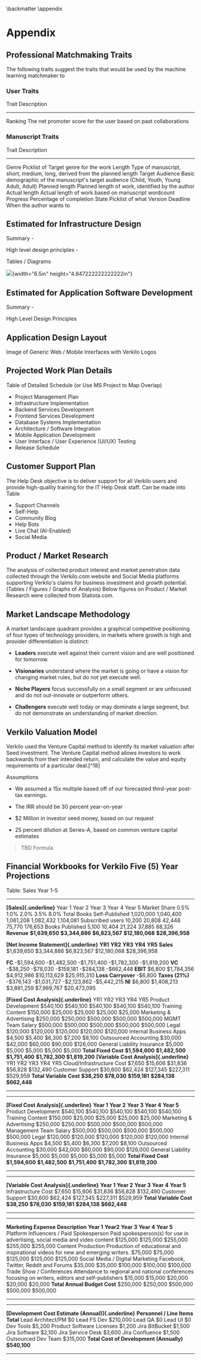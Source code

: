 \backmatter
\appendix

# Appendix

## Professional Matchmaking Traits

The following traits suggest the traits that would be used by the
machine learning matchmaker to

### User Traits

  Trait     Description
  --------- ------------------------------------------------------------------
  Ranking   The net promoter score for the user based on past collaborations

### Manuscript Traits

  Trait             Description
  ----------------- ------------------------------------------------------------------------------------------
  Genre             Picklist of Target genre for the work
  Length            Type of manuscript, short, medium, long, derived from the planned length
  Target Audience   Basic demographic of the manuscript's target audience (Child, Youth, Young Adult, Adult)
  Planned length    Planned length of work, identified by the author
  Actual length     Actual length of work based on manuscript wordcount
  Progress          Percentage of completion
  State             Picklist of what
  Version
  Deadline          When the author wants to

## Estimated for Infrastructure Design

Summary -

High level design principles -

Tables / Diagrams

![](media/image3.png){width="6.5in" height="4.847222222222222in"}

##  Estimated for Application Software Development

Summary -

High Level Design Principles

## Application Design Layout

Image of Generic Web / Mobile Interfaces with Verkilo Logos

## Projected Work Plan Details

Table of Detailed Schedule (or Use MS Project to Map Overlap)

-   Project Management Plan
-   Infrastructure Implementation
-   Backend Services Development
-   Frontend Services Development
-   Database Systems Implementation
-   Architecture / Software Integration
-   Mobile Application Development
-   User Interface / User Experience (UI/UX) Testing
-   Release Schedule

## Customer Support Plan

The Help Desk objective is to deliver support for all Verkilo users and
provide high-quality training for the IT Help Desk staff. Can be made
into Table

-   Support Channels
-   Self-Help
-   Community Blog
-   Help Bots
-   Live Chat (AI-Enabled)
-   Social Media

## Product / Market Research

The analysis of collected product interest and market penetration data
collected through the Verkilo.com website and Social Media platforms
supporting Verkilo's claims for business investment and growth
potential. (Tables / Figures / Graphs of Analysis) Below figures on
Product / Market Research were collected from Statista.com.

## Market Landscape Methodology

A market landscape quadrant provides a graphical competitive positioning
of four types of technology providers, in markets where growth is high
and provider differentiation is distinct:

-   **Leaders** execute well against their current vision and are well
    positioned for tomorrow.

-   **Visionaries** understand where the market is going or have a
    vision for changing market rules, but do not yet execute well.

-   **Niche Players** focus successfully on a small segment or are
    unfocused and do not out-innovate or outperform others.

-   **Challengers** execute well today or may dominate a large segment,
    but do not demonstrate an understanding of market direction.

## Verkilo Valuation Model

Verkilo used the Venture Capital method to identify its market valuation
after Seed investment. The Venture Capital method allows investors to
work backwards from their intended return, and calculate the value and
equity requirements of a particular deal.[^18]

Assumptions

-   We assumed a 15x multiple based off of our forecasted third-year
    post-tax earnings.

-   The IRR should be 30 percent year-on-year

-   \$2 Million in investor seed money, based on our request

-   25 percent dilution at Series-A, based on common venture capital
    estimates

> TBD Formula


## Financial Workbooks for Verkilo Five (5) Year Projections

Table: Sales Year 1-5

  ------------------------------------------ ----------------- ----------------- ----------------- ------------------ ------------------
  **[Sales]{.underline}**
                                             Year 1            Year 2            Year 3            Year 4             Year 5
  Market Share                               0.5%              1.0%              2.0%              3.5%               8.0%
  Total Books Self-Published                 1,020,000         1,040,400         1,061,208         1,082,432          1,104,081
  Subscribed users                           10,200            20,808            42,448            75,770             176,653
  Books Published                            5,100             10,404            21,224            37,885             88,326
  **Revenue**                                **\$1,639,650**   **\$3,344,886**   **\$6,823,567**   **\$12,180,068**   **\$28,396,958**



  **[Net Income Statement]{.underline}**
                                             **YR1**           **YR2**           **YR3**           **YR4**            **YR5**
  **Sales**                                  \$1,639,650       \$3,344,886       \$6,823,567       \$12,180,068       \$28,396,958

  **FC**                                     -\$1,594,600      -\$1,482,500      -\$1,751,400      -\$1,782,300       -\$1,819,200
  **VC**                                     -\$38,250         -\$78,030         -\$159,181        -\$284,138         -\$662,448
  **EBIT**                                   \$6,800           \$1,784,356       \$4,912,986       \$10,113,629       \$25,915,310
  **Loss Carryover**                                           -\$6,800
  **Taxes (21%)**                                              -\$376,143        -\$1,031,727      -\$2,123,862       -\$5,442,215
  **NI**                                     \$6,800           \$1,408,213       \$3,881,259       \$7,989,767        \$20,473,095



  **[Fixed Cost Analysis]{.underline}**
                                             YR1               YR2               YR3               YR4                YR5
  Product Development                        \$540,100         \$540,100         \$540,100         \$540,100          \$540,100
  Training Content                           \$150,000         \$25,000          \$25,000          \$25,000           \$25,000
  Marketing & Advertising                    \$250,000         \$250,000         \$500,000         \$500,000          \$500,000
  MGMT Team Salary                           \$500,000         \$500,000         \$500,000         \$500,000          \$500,000
  Legal                                      \$120,000         \$120,000         \$120,000         \$120,000          \$120,000
  Internal Business Apps                     \$4,500           \$5,400           \$6,300           \$7,200            \$8,100
  Outsourced Accounting                      \$30,000          \$42,000          \$60,000          \$90,000           \$126,000
  General Liability Insurance                \$5,000           \$5,000           \$5,000           \$5,000            \$5,000
  **Total Fixed Cost**                       **\$1,594,600**   **\$1,482,500**   **\$1,751,400**   **\$1,782,300**    **\$1,819,200**
  **[Variable Cost Analysis]{.underline}**
                                             YR1               YR2               YR3               YR4                YR5
  Cloud/Infrastructure Cost                  \$7,650           \$15,606          \$31,836          \$56,828           \$132,490
  Customer Support                           \$30,600          \$62,424          \$127,345         \$227,311          \$529,959
  **Total Variable Cost**                    **\$38,250**      **\$78,030**      **\$159,181**     **\$284,138**      **\$662,448**
  ------------------------------------------ ----------------- ----------------- ----------------- ------------------ ------------------

  --------------------------------------- ----------------- ----------------- ----------------- ----------------- -----------------
  **[Fixed Cost Analysis]{.underline}**
                                          **Year 1**        **Year 2**        **Year 3**        **Year 4**        **Year 5**
  Product Development                     \$540,100         \$540,100         \$540,100         \$540,100         \$540,100
  Training Content                        \$150,000         \$25,000          \$25,000          \$25,000          \$25,000
  Marketing & Advertising                 \$250,000         \$250,000         \$500,000         \$500,000         \$500,000
  Management Team Salary                  \$500,000         \$500,000         \$500,000         \$500,000         \$500,000
  Legal                                   \$120,000         \$120,000         \$120,000         \$120,000         \$120,000
  Internal Business Apps                  \$4,500           \$5,400           \$6,300           \$7,200           \$8,100
  Outsourced Accounting                   \$30,000          \$42,000          \$60,000          \$90,000          \$126,000
  General Liability Insurance             \$5,000           \$5,000           \$5,000           \$5,000           \$5,000
  **Total Fixed Cost**                    **\$1,594,600**   **\$1,482,500**   **\$1,751,400**   **\$1,782,300**   **\$1,819,200**
  --------------------------------------- ----------------- ----------------- ----------------- ----------------- -----------------

  ------------------------------------------ -------------- -------------- --------------- --------------- ---------------
  **[Variable Cost Analysis]{.underline}**
                                             **Year 1**     **Year 2**     **Year 3**      **Year 4**      **Year 5**
  Infrastructure Cost                        \$7,650        \$15,606       \$31,836        \$56,828        \$132,490
  Customer Support                           \$30,600       \$62,424       \$127,345       \$227,311       \$529,959
  **Total Variable Cost**                    **\$38,250**   **\$78,030**   **\$159,181**   **\$284,138**   **\$662,448**
  ------------------------------------------ -------------- -------------- --------------- --------------- ---------------

  ------------------------------------------ -------------------------------------------------------------------------------------------------- ------------ ----------- ------------ ------------ ------------
  **Marketing Expense**                      **Description**                                                                                    **Year 1**   **Year2**   **Year 3**   **Year 4**   **Year 5**
  Platform Influencers / Paid Spokesperson   Paid spokesperson(s) for use in advertising, social media and video content                        \$125,000    \$125,000   \$255,000    \$255,000    \$255,000
  Content Production                         Production of educational and inspirational videos for new and emerging writers.                   \$75,000     \$75,000    \$125,000    \$125,000    \$125,000
  Social Media / Digital Marketing           Facebook, Twitter, Reddit and Forums                                                               \$35,000     \$35,000    \$100,000    \$100,000    \$100,000
  Trade Show / Conferences                   Attendance to regional and national conferences focusing on writers, editors and self-publishers   \$15,000     \$15,000    \$20,000     \$20,000     \$20,000
  **Total Annual Budget Cost**               \$250,000                                                                                          \$250,000    \$500,000   \$500,000    \$500,000
  ------------------------------------------ -------------------------------------------------------------------------------------------------- ------------ ----------- ------------ ------------ ------------

  ------------------------------------------------------ ---------------
  **[Development Cost Estimate (Annual)]{.underline}**
  **Personnel / Line Items**                             **Total**
  Lead Architect/PM                                      \$0
  Lead FS Dev                                            \$210,000
  Lead QA                                                \$0
  Lead UI                                                \$0
  Dev Tools                                              \$5,200
  Product Software Licenses                              \$1,200
  Jira BitBucket                                         \$1,500
  Jira Software                                          \$2,100
  Jira Service Desk                                      \$3,600
  Jira Confluence                                        \$1,500
  Outsourced Dev Team                                    \$315,000
  **Total Cost of Development (Annually)**               **\$540,100**
  ------------------------------------------------------ ---------------
<!--
## References

1.  [[https://articles.bplans.com/a-standard-business-plan-outline/]{.underline}](https://articles.bplans.com/a-standard-business-plan-outline/)

2.  [[https://www.statista.com/statistics/271931/revenue-of-the-us-book-publishing-industry/]{.underline}](https://www.statista.com/statistics/271931/revenue-of-the-us-book-publishing-industry/)

3.  [[https://qz.com/1240924/are-ebooks-dying-or-thriving-the-answer-is-yes/]{.underline}](https://qz.com/1240924/are-ebooks-dying-or-thriving-the-answer-is-yes/)

4.  [[http://www.bowker.com/news/2018/New-Record-More-than-1-Million-Books-Self-Published-in-2017.html]{.underline}](http://www.bowker.com/news/2018/New-Record-More-than-1-Million-Books-Self-Published-in-2017.html)

5.  [[https://www.codingvc.com/how-to-de-risk-a-startup]{.underline}](https://www.codingvc.com/how-to-de-risk-a-startup).
    Accessed 7 December 2019.

6.  [[https://www.codingvc.com/startups-are-risk-bundles/]{.underline}](https://www.codingvc.com/startups-are-risk-bundles/).
    Accessed 7 December 2019.

7.  [[https://aws.amazon.com/mobile/mobile-application-development/]{.underline}](https://aws.amazon.com/mobile/mobile-application-development/)

8.  [[https://calculator.s3.amazonaws.com/index.html]{.underline}](https://calculator.s3.amazonaws.com/index.html)

9.  [[https://aws.amazon.com/architecture/well-architected/]{.underline}](https://aws.amazon.com/architecture/well-architected/)

10. [[https://writingcooperative.com/how-to-build-your-own-author-platform-from-scratch-9d6123858bac]{.underline}](https://writingcooperative.com/how-to-build-your-own-author-platform-from-scratch-9d6123858bac)

11. [[https://www.forbes.com/sites/forbescommunicationscouncil/2017/04/28/how-to-build-a-successful-author-marketing-platform/\#7d37934226d4]{.underline}](https://www.forbes.com/sites/forbescommunicationscouncil/2017/04/28/how-to-build-a-successful-author-marketing-platform/#7d37934226d4)

12. [[https://writingcooperative.com/top-websites-for-fiction-writers-to-share-their-writing-cc4ed210105b]{.underline}](https://writingcooperative.com/top-websites-for-fiction-writers-to-share-their-writing-cc4ed210105b)

13. [[https://www.nanowrimo.org/]{.underline}](https://www.nanowrimo.org/)

14. [[https://www.business.com/articles/6-web-based-collaboration-tools-for-writers-and-content-marketers/]{.underline}](https://www.business.com/articles/6-web-based-collaboration-tools-for-writers-and-content-marketers/)

15. [[https://thewritepractice.com/best-book-writing-software/]{.underline}](https://thewritepractice.com/best-book-writing-software/)

16. [[https://www-statista-com.mutex.gmu.edu/topics/1177/book-market/]{.underline}](https://www-statista-com.mutex.gmu.edu/topics/1177/book-market/)

[^1]: See Figure: Self-Publishing Books in the US Market, *infra.*

[^2]: Sequoia. *Two-Sided Marketplaces and Engagement*.
    https://merovx.io/2HKEX0P. Retrieved February 22, 2020.

[^3]: Reddit r/selfpublish.
    [[https://www.reddit.com/r/selfpublish/]{.underline}](https://www.reddit.com/r/selfpublish/).
    Retrieved 12 December 2019.

[^4]: 20BooksTo50K.
    [[https://www.facebook.com/groups/20Booksto50k/]{.underline}](https://www.facebook.com/groups/20Booksto50k/).
    Retrieved 12 December 2019.

[^5]: Statista. *Net revenue of the book publishing industry in the
    United States from 2008 to 2018*

    https://merovx.io/2VqF6i7. Retrieved February 23, 2020.

[^6]: IBIS World. *Global Book Publishing - Industry Data, Trends,
    Stats*. https://merovx.io/38TMohZ. Retrieved February 23. 2020.

[^7]: See Figure: Self-Publishing Books in the US Market, *infra.*

[^8]: Bowker. *Self-Publishing Grew 40 Percent in 2018*.
    https://merovx.io/32m3tPp. Retrieved February 23, 2020.

[^9]: Bowker. Self-Publishing in the United States, 2013-2018.
    https://merovx.io/2T6ygva. Retrieved February 23, 2020.

[^10]: *Id.*

[^11]: Technavio. *Publishing Market by Platform and Geography --
    Forecast and Analysis 2020-2024*. https://merovx.io/2vXB7yM.
    Retrieved 23 February 2020.

[^12]: Garnter. *Gartner Magic Quadrant*. https://merovx.io/32wQDhn.
    Retrieved 24 February 2020.

[^13]: NaNoWriMo. *Regions Directory.*
    http://archive.nanowrimo.org/regions. Retrieved 25 February 2020.

[^14]: John Hagel. *The Power of Platforms*. https://merovx.io/2wFKrrm.
    Accessed February 23, 2020.

[^15]: Polovets. *How to De-Risk a Startup.*
    [[https://www.codingvc.com/how-to-de-risk-a-startup]{.underline}](https://www.codingvc.com/how-to-de-risk-a-startup).
    Accessed 7 December 2019.

[^16]: Polovets. *Startups are Bundles of Risk*.
    [[https://www.codingvc.com/startups-are-risk-bundles/]{.underline}](https://www.codingvc.com/startups-are-risk-bundles/).
    Accessed 7 December 2019.

[^17]: Josh Smith. *Lower Startup Risk with This Template*.
    <https://blog.codecorps.org/lower-your-startup-risk-with-this-template/>.
    Accessed February 23, 2020.

[^18]: Ryan Law. *Startup Valuation Methods, Explained*.
    https://medium.com/the-saas-growth-blog/startup-valuation-methods-explained-982cddd6a1e9.
    Accessed February 22, 2020. -->

